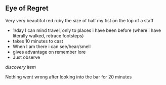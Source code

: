 ## Eye of Regret
Very very beautiful red ruby the size of half my fist on the top of a staff

* 1/day I can mind travel, only to places i have been before (where i have literally walked, retrace footsteps)
* takes 10 minutes to cast
* When I am there i can see/hear/smell
* gives advantage on remember lore
* Just observe

_discovery item_

Nothing went wrong after looking into the bar for 20 minutes
